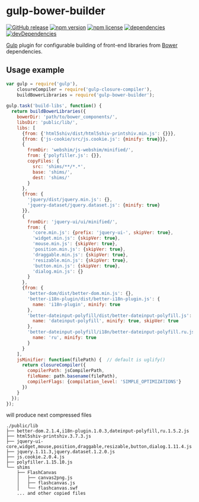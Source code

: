 # gulp-bower-builder
[![GitHub release](https://img.shields.io/github/release/instrumentisto/gulp-bower-builder.svg)](https://github.com/instrumentisto/gulp-bower-builder)
[![npm version](https://img.shields.io/npm/v/gulp-bower-builder.svg)](https://www.npmjs.com/package/gulp-bower-builder)
[![npm license](https://img.shields.io/npm/l/gulp-bower-builder.svg)](https://github.com/instrumentisto/gulp-bower-builder/blob/master/LICENSE.md)
[![dependencies](https://img.shields.io/david/instrumentisto/gulp-bower-builder.svg)](https://david-dm.org/instrumentisto/gulp-bower-builder)
[![devDependencies](https://img.shields.io/david/dev/instrumentisto/gulp-bower-builder.svg)](https://david-dm.org/instrumentisto/gulp-bower-builder#info=devDependencies)

[Gulp](http://gulpjs.com/) plugin for configurable building of front-end
libraries from [Bower](http://bower.io/) dependencies.



## Usage example

```javascript
var gulp = require('gulp'),
    closureCompiler = require('gulp-closure-compiler'),
    buildBowerLibraries = require('gulp-bower-builder');
    
gulp.task('build-libs', function() {
  return buildBowerLibraries({
    bowerDir: 'path/to/bower_components/',
    libsDir: 'public/lib/',
    libs: [
      {from: {'html5shiv/dist/html5shiv-printshiv.min.js': {}}},
      {from: {'js-cookie/src/js.cookie.js': {minify: true}}},
      {
        fromDir: 'webshim/js-webshim/minified/',
        from: {'polyfiller.js': {}},
        copyFiles: {
          src: 'shims/**/*.*',
          base: 'shims/',
          dest: 'shims/'
        }
      },
      {from: {
        'jquery/dist/jquery.min.js': {},
        'jquery-dataset/jquery.dataset.js': {minify: true}
      }},
      {
        fromDir: 'jquery-ui/ui/minified/',
        from: {
          'core.min.js': {prefix: 'jquery-ui-', skipVer: true},
          'widget.min.js': {skipVer: true},
          'mouse.min.js': {skipVer: true},
          'position.min.js': {skipVer: true},
          'draggable.min.js': {skipVer: true},
          'resizable.min.js': {skipVer: true},
          'button.min.js': {skipVer: true},
          'dialog.min.js': {}
        }
      },
      {from: {
        'better-dom/dist/better-dom.min.js': {},
        'better-i18n-plugin/dist/better-i18n-plugin.js': {
          name: 'i18n-plugin', minify: true
        },
        'better-dateinput-polyfill/dist/better-dateinput-polyfill.js': {
          name: 'dateinput-polyfill', minify: true, skipVer: true
        },
        'better-dateinput-polyfill/i18n/better-dateinput-polyfill.ru.js': {
          name: 'ru', minify: true
        }
      }
    ],
    jsMinifier: function(filePath) {  // default is uglify()
      return closureCompiler({
        compilerPath: jsCompilerPath,
        fileName: path.basename(filePath),
        compilerFlags: {compilation_level: 'SIMPLE_OPTIMIZATIONS'}
      })
    }
  });
});
```
will produce next compressed files
```
./public/lib
├── better-dom.2.1.4,i18n-plugin.1.0.3,dateinput-polyfill,ru.1.5.2.js
├── html5shiv-printshiv.3.7.3.js
├── jquery-ui-core,widget,mouse,position,draggable,resizable,button,dialog.1.11.4.js
├── jquery.1.11.3,jquery.dataset.1.2.0.js
├── js.cookie.2.0.4.js
├── polyfiller.1.15.10.js
└── shims
    ├── FlashCanvas
    │   ├── canvas2png.js
    │   ├── flashcanvas.js
    │   └── flashcanvas.swf
    ... and other copied files
```
